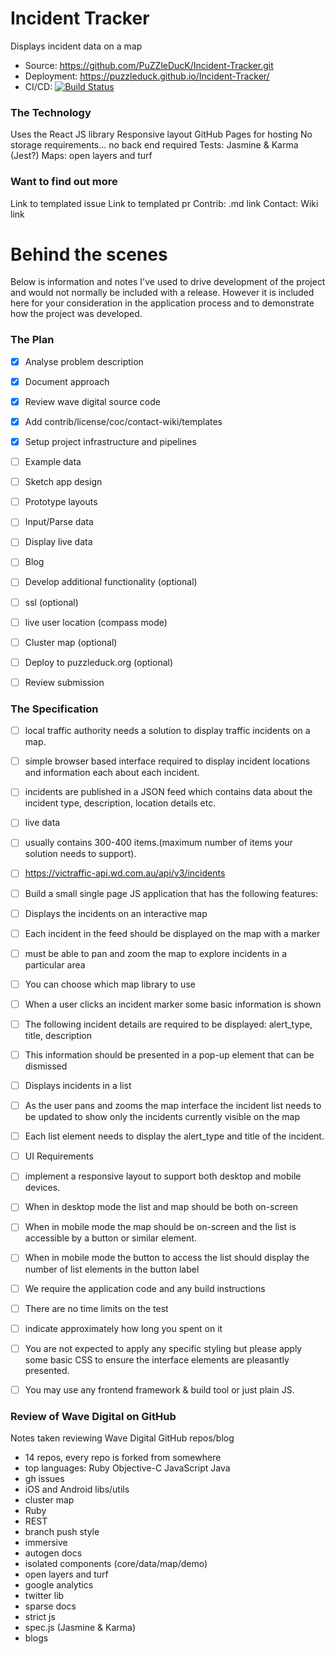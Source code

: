 
# Incident Tracker

Displays incident data on a map

- Source: https://github.com/PuZZleDucK/Incident-Tracker.git
- Deployment: https://puzzleduck.github.io/Incident-Tracker/
- CI/CD: [![Build Status](https://travis-ci.org/PuZZleDucK/Incident-Tracker.svg?branch=master)](https://travis-ci.org/PuZZleDucK/Incident-Tracker)


### The Technology

Uses the React JS library
Responsive layout
GitHub Pages for hosting
No storage requirements... no back end required
Tests: Jasmine & Karma (Jest?)
Maps: open layers and turf


### Want to find out more

Link to templated issue
Link to templated pr
Contrib: .md link
Contact: Wiki link


# Behind the scenes

Below is information and notes I've used to drive development of the project and would not normally be included with a release. However it is included here for your consideration in the application process and to demonstrate how the project was developed.


### The Plan

- [x] Analyse problem description
- [x] Document approach
- [x] Review wave digital source code
- [x] Add contrib/license/coc/contact-wiki/templates
- [x] Setup project infrastructure and pipelines
- [ ] Example data
- [ ] Sketch app design
- [ ] Prototype layouts
- [ ] Input/Parse data
- [ ] Display live data
- [ ] Blog
- [ ] Develop additional functionality (optional)
- [ ] ssl (optional)
- [ ] live user location (compass mode)
- [ ] Cluster map (optional)
- [ ] Deploy to puzzleduck.org (optional)
- [ ] Review submission


### The Specification

- [ ] local traffic authority needs a solution to display traffic incidents on a map.
- [ ] simple browser based interface required to display incident locations and information each about each incident.
- [ ] incidents are published in a JSON feed which contains data about the incident type, description, location details etc.
- [ ] live data
- [ ] usually contains 300-400 items.(maximum number of items your solution needs to support).

- [ ] https://victraffic-api.wd.com.au/api/v3/incidents
- [ ] Build a small single page JS application that has the following features:

- [ ] Displays the incidents on an interactive map
- [ ] Each incident in the feed should be displayed on the map with a marker
- [ ] must be able to pan and zoom the map to explore incidents in a particular area
- [ ] You can choose which map library to use
- [ ] When a user clicks an incident marker some basic information is shown
- [ ] The following incident details are required to be displayed: alert_type, title, description
- [ ] This information should be presented in a pop-up element that can be dismissed

- [ ] Displays incidents in a list
- [ ] As the user pans and zooms the map interface the incident list needs to be updated to show only the incidents currently visible on the map
- [ ] Each list element needs to display the alert_type and title of the incident.

- [ ] UI Requirements
- [ ] implement a responsive layout to support both desktop and mobile devices.
- [ ] When in desktop mode the list and map should be both on-screen
- [ ] When in mobile mode the map should be on-screen and the list is accessible by a button or similar element.
- [ ] When in mobile mode the button to access the list should display the number of list elements in the button label

- [ ] We require the application code and any build instructions
- [ ] There are no time limits on the test
- [ ] indicate approximately how long you spent on it
- [ ] You are not expected to apply any specific styling but please apply some basic CSS to ensure the interface elements are pleasantly presented.
- [ ] You may use any frontend framework & build tool or just plain JS.


### Review of Wave Digital on GitHub

Notes taken reviewing Wave Digital GitHub repos/blog

- 14 repos, every repo is forked from somewhere
- top languages: Ruby Objective-C JavaScript Java
- gh issues
- iOS and Android libs/utils
- cluster map
- Ruby
- REST
- branch push style
- immersive
- autogen docs
- isolated components (core/data/map/demo)
- open layers and turf
- google analytics
- twitter lib
- sparse docs
- strict js
- spec.js (Jasmine & Karma)
- blogs
